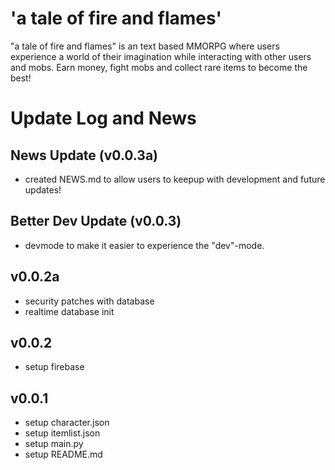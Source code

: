 # 'a tale of fire and flames'
"a tale of fire and flames" is an text based MMORPG where users experience a world of their imagination while interacting with other users and mobs. Earn money, fight mobs and collect rare items to become the best!

# Update Log and News

## News Update (v0.0.3a)
- created NEWS.md to allow users to keepup with development and future updates!

## Better Dev Update (v0.0.3)
- devmode to make it easier to experience the "dev"-mode.

## v0.0.2a
- security patches with database
- realtime database init

## v0.0.2
- setup firebase

## v0.0.1
- setup character.json
- setup itemlist.json
- setup main.py
- setup README.md